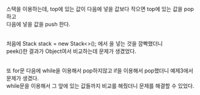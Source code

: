 스택을 이용하는데, top에 있는 값이 다음에 넣을 값보다 작으면 top에 있는 값을 pop하고<br>
다음에 넣을 값을 push 한다.<br><br>

처음에 Stack<Integer> stack = new Stack<>(); 에서 <Integer>을 넣는 것을 깜빡했더니<br>
peek()한 결과가 Object여서 비교하는데 문제가 생겼었다.<br><br>
  
또 for문 다음에 while을 이용해서 pop하지않고 if을 이용해서 pop했더니 예제3에서 문제가 생겼다.<br>
while문을 이용해서 그 앞에 있는 값들까지 비교를 해줬더니 문제를 해결할 수 있었다.
